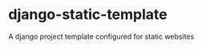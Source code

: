 django-static-template
======================

A django project template configured for static websites
